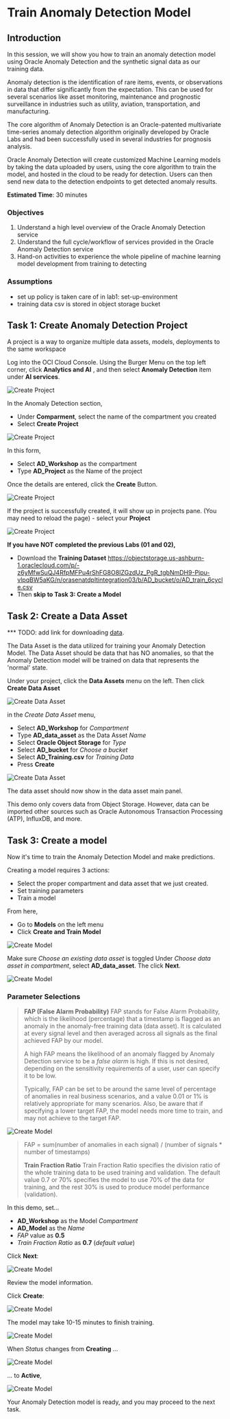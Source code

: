 # Train Anomaly Detection Model

## Introduction

In this session, we will show you how to train an anomaly detection model using Oracle Anomaly Detection and the synthetic signal data as our training data.

Anomaly detection is the identification of rare items, events, or observations in data that differ significantly from the expectation. This can be used for several scenarios like asset monitoring, maintenance and prognostic surveillance in industries such as utility, aviation, transportation, and manufacturing.

The core algorithm of Anomaly Detection is an Oracle-patented multivariate time-series anomaly detection algorithm originally developed by Oracle Labs and had been successfully used in several industries for prognosis analysis.

Oracle Anomaly Detection will create customized Machine Learning models by taking the data uploaded by users, using the core algorithm to train the model, and hosted in the cloud to be ready for detection. Users can then send new data to the detection endpoints to get detected anomaly results.

 **Estimated Time**: 30 minutes

### Objectives
1. Understand a high level overview of the Oracle Anomaly Detection service
2. Understand the full cycle/workflow of services provided in the Oracle Anomaly Detection service
3. Hand-on activities to experience the whole pipeline of machine learning model development from training to detecting


### Assumptions
- set up policy is taken care of in lab1: set-up-environment
- training data csv is stored in object storage bucket


## Task 1: Create Anomaly Detection Project

A project is a way to organize multiple data assets, models, deployments to the same workspace

Log into the OCI Cloud Console. Using the Burger Menu on the top left corner, click  **Analytics and AI** , and then select  **Anomaly Detection** item under  **AI services**.

![Create Project](./images/imageCP1.png " ")

In the Anomaly Detection section,
- Under  **Comparment**, select the name of the compartment you created 
- Select  **Create Project**

![Create Project](./images/imageCP2.png " ")

In this form,
- Select  **AD_Workshop** as the compartment
- Type  **AD_Project** as the Name of the project

Once the details are entered, click the  **Create** Button.

![Create Project](./images/imageCP3.png " ")

 If the project is successfully created, it will show up in projects pane. (You may need to reload the page)
    - select your   **Project**

![Create Project](./images/imageCP4.png " ")


**If you have NOT completed the previous Labs (01 and 02),**
- Download the **Training Dataset** https://objectstorage.us-ashburn-1.oraclecloud.com/p/-z6yMfwSuQJ4RfpMFPu4rShFG8O8IZGzdUz_PgR_tgbNmDH9-Pjpu-vlpqBW5aKG/n/orasenatdpltintegration03/b/AD_bucket/o/AD_train_6cycle.csv
- Then **skip to Task 3: Create a Model**


## Task 2: Create a Data Asset

*** TODO: add link for downloading [data](https://objectstorage.us-ashburn-1.oraclecloud.com/p/acYNc4cXnHYGEA4r-oZZD0gMicUNspuHgSGORi96Wop10Yqwjr_xXi23XLheIXsK/n/orasenatdpltintegration03/b/AD_bucket/o/AD_train_6cycle.csv).

The Data Asset is the data utilized for training your Anomaly Detection Model. The Data Asset should be data that has NO anomalies, so that the Anomaly Detection model will be trained on data that represents the 'normal' state.

Under your project, click the   **Data Assets** menu on the left. Then click  **Create Data Asset**

![Create Data Asset](./images/imageCDA1.png " ")

in the _Create Data Asset_ menu, 
- Select  **AD_Workshop** for _Compartment_
- Type  **AD_data_asset** as the Data Asset _Name_
- Select  **Oracle Object Storage** for _Type_
- Select  **AD_bucket** for _Choose a bucket_ 
- Select  **AD_Training.csv** for _Training Data_
- Press  **Create**

![Create Data Asset](./images/imageCDA2.png " ")

The data asset should now show in the data asset main panel.

This demo only covers data from Object Storage. However, data can be imported other sources such as Oracle Autonomous Transaction Processing (ATP), InfluxDB, and more. 


## Task 3: Create a model

Now it's time to train the Anomaly Detection Model and make predictions.

Creating a model requires 3 actions:
- Select the proper compartment and data asset that we just created.
- Set training parameters
- Train a model

From here, 
- Go to **Models** on the left menu
- Click **Create and Train Model**

![Create Model](./images/imageCM1.png " ")

Make sure _Choose an existing data asset_ is toggled
Under _Choose data asset in compartment_, select  **AD_data_asset**. The click **Next**. 

![Create Model](./images/imageCM2.png " ")


### Parameter Selections

>**FAP (False Alarm Probability)**
>FAP stands for False Alarm Probability, which is the likelihood (percentage) that a timestamp is flagged as an anomaly in the anomaly-free training data (data asset). It is calculated at every signal level and then averaged across all signals as the final achieved FAP by our model.
>
>A high FAP means the likelihood of an anomaly flagged by Anomaly Detection service to be a _false alarm_ is high. If this is not desired, depending on the sensitivity requirements of a user, user can specify it to be low.
>
>Typically, FAP can be set to be around the same level of percentage of anomalies in real business scenarios, and a value 0.01 or 1% is relatively appropriate for many scenarios. Also, be aware that if specifying a lower target FAP, the model needs more time to train, and may not achieve to the target FAP.

![Create Model](./images/FAP_Formula.png " ")

>FAP = sum(number of anomalies in each signal) / (number of signals  * number of timestamps)
>
>**Train Fraction Ratio**
>Train Fraction Ratio specifies the division ratio of the whole training data to be used training and validation. The default value 0.7 or 70% specifies the model to use 70% of the data for training, and the rest 30% is used to produce model performance (validation).


In this demo, set...
- **AD_Workshop** as the Model _Compartment_
- **AD_Model** as the _Name_
- _FAP_ value as **0.5**
- _Train Fraction Ratio_ as  **0.7** (_default value_)

Click **Next**:

![Create Model](./images/imageCM3.png " ")

Review the model information.

Click **Create**:

![Create Model](./images/imageCM4.png " ")

The model may take 10-15 minutes to finish training.

![Create Model](./images/imageCM5.png " ")

When _Status_ changes from **Creating** ...

![Create Model](./images/imageCM6.png " ")

 ... to **Active**,

![Create Model](./images/imageCM7.PNG " ")

Your Anomaly Detection model is ready, and you may proceed to the next task.
